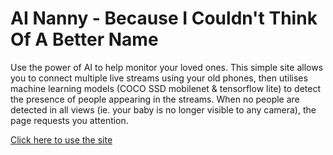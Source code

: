 # AI Nanny - Because I Couldn't Think Of A Better Name

Use the power of AI to help monitor your loved ones. This simple site allows you to connect multiple live streams using your old phones, then utilises machine learning models (COCO SSD mobilenet & tensorflow lite) to detect the presence of people appearing in the streams. When no people are detected in all views (ie. your baby is no longer visible to any camera), the page requests you attention.

[Click here to use the site](https://marktolson.github.io/ai-nanny/)
